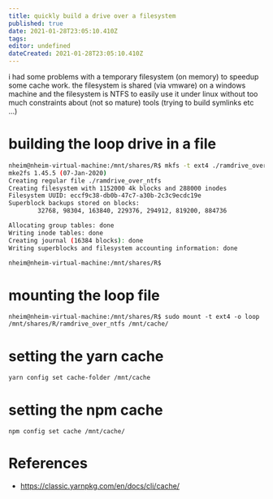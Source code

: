```yaml
---
title: quickly build a drive over a filesystem
published: true
date: 2021-01-28T23:05:10.410Z
tags: 
editor: undefined
dateCreated: 2021-01-28T23:05:10.410Z
---
```


i had some problems with a temporary filesystem (on memory) to speedup some cache work. 
the filesystem is shared (via vmware) on a windows machine and the filesystem is NTFS to easily use it under linux without too much constraints about (not so mature) tools (trying to build symlinks etc ...)
# building the loop drive in a file
````bash
nheim@nheim-virtual-machine:/mnt/shares/R$ mkfs -t ext4 ./ramdrive_over_ntfs 4500M
mke2fs 1.45.5 (07-Jan-2020)
Creating regular file ./ramdrive_over_ntfs
Creating filesystem with 1152000 4k blocks and 288000 inodes
Filesystem UUID: eccf9c38-db0b-47c7-a30b-2c3c9ecdc19e
Superblock backups stored on blocks: 
        32768, 98304, 163840, 229376, 294912, 819200, 884736

Allocating group tables: done                            
Writing inode tables: done                            
Creating journal (16384 blocks): done
Writing superblocks and filesystem accounting information: done 

nheim@nheim-virtual-machine:/mnt/shares/R$ 
````

# mounting the loop file

````
nheim@nheim-virtual-machine:/mnt/shares/R$ sudo mount -t ext4 -o loop /mnt/shares/R/ramdrive_over_ntfs /mnt/cache/
````

# setting the yarn cache

````
yarn config set cache-folder /mnt/cache
````

# setting the npm cache

````
npm config set cache /mnt/cache/
````
# References 

- https://classic.yarnpkg.com/en/docs/cli/cache/

